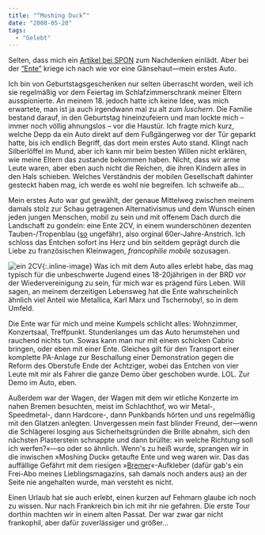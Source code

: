 ```yaml
---
title: "“Moshing Duck”"
date: "2008-05-20"
tags:
  - "Gelebt"
---
```


Selten, dass mich ein [Artikel bei SPON](http://www.spiegel.de/auto/aktuell/0,1518,554095,00.html "Zwei PS für eine Legende") zum Nachdenken einlädt. Aber bei der [“Ente”](http://de.wikipedia.org/wiki/2CV) kriege ich nach wie vor eine Gänsehaut—mein erstes Auto.

Ich bin von Geburtstagsgeschenken nur selten überrascht worden, weil ich sie regelmäßig vor dem Feiertag im Schlafzimmerschrank meiner Eltern ausspionierte. An meinem 18. jedoch hatte ich keine Idee, was mich erwartete, man ist ja auch irgendwann mal zu alt zum _luschern_. Die Familie bestand darauf, in den Geburtstag hineinzufeiern und man lockte mich – immer noch völlig ahnungslos – vor die Haustür. Ich fragte mich kurz, welche Depp da ein Auto direkt auf dem Fußgängerweg vor der Tür geparkt hatte, bis ich endlich Begriff, das dort mein erstes Auto stand. Klingt nach Silberlöffel im Mund, aber ich kann mir beim besten Willen nicht erklären, wie meine Eltern das zustande bekommen haben. Nicht, dass wir arme Leute waren, aber eben auch nicht die Reichen, die ihren Kindern alles in den Hals schieben. Welches Verständnis der mobilen Gesellschaft dahinter gesteckt haben mag, ich werde es wohl nie begreifen. Ich schweife ab…

Mein erstes Auto war gut gewählt, der genaue Mittelweg zwischen meinem damals stolz zur Schau getragenen Alternativismus und dem Wunsch einen jeden jungen Menschen, mobil zu sein und mit offenem Dach durch die Landschaft zu gondeln: eine Ente 2CV, in einem wunderschönen dezenten Tauben-/Tropenblau ([so](http://www.flickr.com/photos/jetzgetzab/311014185/in/set-72157594271799875/) ungefähr), also orginal 60er-Jahre-Anstrich. Ich schloss das Entchen sofort ins Herz und bin seitdem geprägt durch die Liebe zu französischen Kleinwagen, _francophilie mobile_ sozusagen.

![ein 2CV](/img/codecandies/ZZ10C1D15D.jpg){:.inline-image} Was ich mit dem Auto alles erlebt habe, das mag typisch für die unbeschwerte Jugend eines 18-20jährigen in der BRD _vor_ der Wiedervereinigung zu sein, für mich war es prägend fürs Leben. Will sagen, an meinem derzeitigen Lebensweg hat die Ente wahrscheinlich ähnlich viel Anteil wie Metallica, Karl Marx und Tschernobyl, so in dem Umfeld.

Die Ente war für mich und meine Kumpels schlicht alles: Wohnzimmer, Konzertsaal, Treffpunkt. Stundenlanges um das Auto herumstehen und rauchend nichts tun. Sowas kann man nur mit einem schicken Cabrio bringen, oder eben mit einer Ente. Gleiches gilt für den Transport einer komplette PA-Anlage zur Beschallung einer Demonstration gegen die Reform des Oberstufe Ende der Achtziger, wobei das Entchen von vier Leute mit mir als Fahrer die ganze Demo über geschoben wurde. LOL. Zur Demo im Auto, eben.

Außerdem war der Wagen, der Wagen mit dem wir etliche Konzerte im nahen Bremen besuchten, meist im Schlachthof, wo wir Metal-, Speedmetal-, dann Hardcore-, dann Punkbands hörten und uns regelmäßig mit den Glatzen anlegten. Unvergessen mein fast blinder Freund, der—wenn die Schlägerei losging aus Sicherheitsgründen die Brille abnahm, sich den nächsten Plasterstein schnappte und dann brüllte: »in welche Richtung soll ich werfen?«—so oder so ähnlich. Wenn's zu heiß wurde, sprangen wir in die inwischen »Moshing Duck« getaufte Ente und weg waren wir. Das das auffällige Gefährt mit dem riesigen »[Bremer](http://www.bremer.de/)«-Aufkleber (dafür gab's ein Frei-Abo meines Lieblingsmagazins, sah damals noch anders aus) an der Seite nie angehalten wurde, man versteht es nicht.

Einen Urlaub hat sie auch erlebt, einen kurzen auf Fehmarn glaube ich noch zu wissen. Nur nach Frankreich bin ich mit ihr nie gefahren. Die erste Tour dorthin machten wir in einem alten Passat. Der war zwar gar nicht frankophil, aber dafür zuverlässiger und größer…
